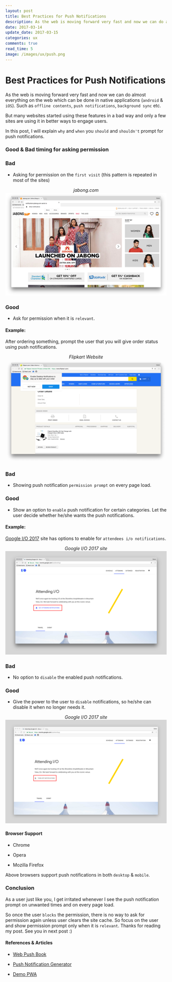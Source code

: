 ```yaml
---
layout: post
title: Best Practices for Push Notifications
description: As the web is moving forward very fast and now we can do almost everything on the web which can be done in native applications (android & iOS).
date: 2017-03-14
update_date: 2017-03-15
categories: ux
comments: true
read_time: 5
image: /images/ux/push.png
---
```


# Best Practices for Push Notifications

As the web is moving forward very fast and now we can do almost everything on the web which can be done in native applications (`android` & `iOS`). Such as `offline contents`, `push notifications`, `background sync` etc. 

But many websites started using these features in a bad way and only a few sites are using it in better ways to engage users. 

In this post, I will explain `why` and `when` you `should` and `shouldn't` prompt for push notifications.

### Good & Bad timing for asking permission

### Bad

- Asking for permission on the `first visit` (this pattern is repeated in most of the sites)

<center class="mtop30 mbot30 b"><i>jabong.com</i></center>

<center> <img src="/images/ux/jabong.png" alt="Jabong Website"/></center>

### Good 

- Ask for permission when it is `relevant`. 

#### Example:

After ordering something, prompt the user that you will give order status using push notifications.

<center class="mtop30 mbot30 b"><i>Flipkart Website</i></center>

<center> <img src="/images/ux/flipkart.png" alt="Flipkart Website"/></center>

### Bad

- Showing push notification `permission prompt` on every page load.

### Good

- Show an option to `enable` push notification for certain categories. Let the user decide whether he/she wants the push notifications.

#### Example:

<a href="https://events.google.com/io/attending/" target="_blank">Google I/O 2017</a> site has options to enable for `attendees i/o notifications`.

<center class="mtop30 mbot30 b"><i>Google I/O 2017 site</i></center>

<center> <img src="/images/ux/push1.png" alt="Google IO 2017 - Mobile"/></center>

### Bad

- No option to `disable` the enabled push notifications.

### Good

- Give the power to the user to `disable` notifications, so he/she can disable it when no longer needs it.

<center class="mtop30 mbot30 b"><i>Google I/O 2017 site</i></center>

<center> <img src="/images/ux/push2.png" alt="Google IO 2017 - Mobile"/></center>

#### Browser Support

- Chrome

- Opera

- Mozilla Firefox

Above browsers support push notifications in both `desktop` & `mobile`.

### Conclusion

As a user just like you, I get irritated whenever I see the push notification prompt on unwanted times and on every page load.

So once the user `blocks` the permission, there is no way to ask for permission again unless user clears the site cache. So focus on the user and show permission prompt only when it is `relevant`. Thanks for reading my post. See you in next post :)

#### References & Articles

- <a href="https://web-push-book.gauntface.com/" target="_blank">Web Push Book
</a>

- <a href="https://tests.peter.sh/notification-generator/" target="_blank">Push Notification Generator
</a>

- <a href="https://demopwa.in" target="_blank">Demo PWA</a>
